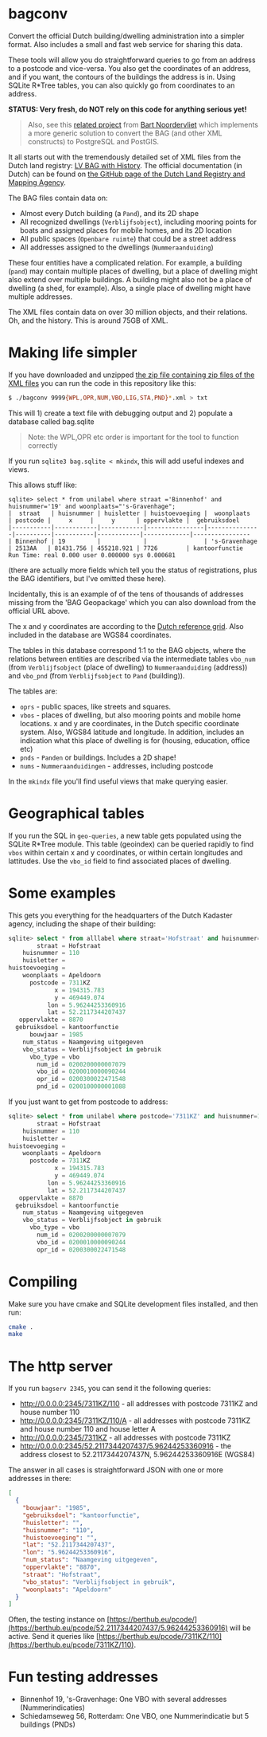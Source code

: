 # bagconv
Convert the official Dutch building/dwelling administration into a simpler format.
Also includes a small and fast web service for sharing this data.

These tools will allow you do straightforward queries to go from an address
to a postcode and vice-versa.  You also get the coordinates of an address,
and if you want, the contours of the buildings the address is in. Using
SQLite R*Tree tables, you can also quickly go from coordinates to an
address.

**STATUS: Very fresh, do NOT rely on this code for anything serious yet!**

> Also, see this [related project](https://github.com/bartnv/xml-to-postgres/wiki/%5BNL%5D-LV-BAG-2.0-converteren)
> from [Bart Noordervliet](https://github.com/bartnv) which implements a more
> generic solution to convert the BAG (and other XML constructs) to PostgreSQL
> and PostGIS.

It all starts out with the tremendously detailed set of XML files from the Dutch
land registry: [LV BAG with History](https://service.pdok.nl/lv/bag/atom/bag.xml).
The official documentation (in Dutch) can be found on [the GitHub page of
the Dutch Land Registry and Mapping
Agency](https://imbag.github.io/praktijkhandleiding/).

The BAG files contain data on:

 * Almost every Dutch building (a `Pand`), and its 2D shape
 * All recognized dwellings (`Verblijfsobject`), including mooring points
   for boats and assigned places for mobile homes, and its 2D location
 * All public spaces (`Openbare ruimte`) that could be a street address
 * All addresses assigned to the dwellings (`Nummeraanduiding`)

These four entities have a complicated relation. For example, a building
(`pand`) may contain multiple places of dwelling, but a place of dwelling
might also extend over multiple buildings. A building might also not be a
place of dwelling (a shed, for example). Also, a single place of dwelling
might have multiple addresses.

The XML files contain data on over 30 million objects, and their relations.
Oh, and the history. This is around 75GB of XML.

# Making life simpler
If you have downloaded and unzipped [the zip file containing zip files of the
XML
files](https://service.pdok.nl/lv/bag/atom/downloads/lvbag-extract-nl.zip)
you can run the code in this repository like this:

```bash
$ ./bagconv 9999{WPL,OPR,NUM,VBO,LIG,STA,PND}*.xml > txt
```

This will 1) create a text file with debugging output and 2) populate a
database called bag.sqlite

> Note: the WPL,OPR etc order is important for the tool to function
> correctly

If you run `sqlite3 bag.sqlite < mkindx`,  this will add useful indexes and
views.

This allows stuff like:

```
sqlite> select * from unilabel where straat ='Binnenhof' and huisnummer='19' and woonplaats="'s-Gravenhage";
|  straat   | huisnummer | huisletter | huistoevoeging |  woonplaats   | postcode |     x     |     y      | oppervlakte |  gebruiksdoel  
|-----------|------------|------------|----------------|---------------|----------|-----------|------------|-------------|----------------
| Binnenhof | 19         |            |                | 's-Gravenhage | 2513AA   | 81431.756 | 455218.921 | 7726        | kantoorfunctie 
Run Time: real 0.000 user 0.000000 sys 0.000681
```
(there are actually more fields which tell you the status of registrations,
plus the BAG identifiers, but I've omitted these here).

Incidentally, this is an example of of the tens of thousands of addresses
missing from the 'BAG Geopackage' which you can also download from the
official URL above.

The x and y coordinates are according to the [Dutch reference
grid](https://nl.wikipedia.org/wiki/Rijksdriehoeksco%C3%B6rdinaten). Also
included in the database are WGS84 coordinates.

The tables in this database correspond 1:1 to the BAG objects, where the
relations between entities are described via the intermediate tables
`vbo_num` (from `Verblijfsobject` (place of dwelling) to `Nummeraanduiding`
(address)) and `vbo_pnd` (from `Verblijfsobject` to `Pand` (building)).

The tables are:

 * `oprs` - public spaces, like streets and squares. 
 * `vbos` - places of dwelling, but also mooring points and mobile home
   locations. x and y are coordinates, in the Dutch specific coordinate
   system. Also, WGS84 latitude and longitude. In addition, includes an indication what this
   place of dwelling is for (housing, education, office etc)
 * `pnds` - `Panden` or buildings. Includes a 2D shape!
 * `nums` - `Nummeraanduidingen` - addresses, including postcode

In the `mkindx` file you'll find useful views that make querying easier.

# Geographical tables
If you run the SQL in `geo-queries`, a new table gets populated using the
SQLite R*Tree module. This table (geoindex) can be queried rapidly to find
`vbos` within certain x and y coordinates, or within certain longitudes and
lattitudes. Use the `vbo_id` field to find associated places of dwelling.

# Some examples

This gets you everything for the headquarters of the Dutch Kadaster agency, including the shape of their building:
```sql
sqlite> select * from alllabel where straat='Hofstraat' and huisnummer=110 and woonplaats='Apeldoorn';
        straat = Hofstraat
    huisnummer = 110
    huisletter = 
huistoevoeging = 
    woonplaats = Apeldoorn
      postcode = 7311KZ
             x = 194315.783
             y = 469449.074
           lon = 5.96244253360916
           lat = 52.2117344207437
   oppervlakte = 8870
  gebruiksdoel = kantoorfunctie
      bouwjaar = 1985
    num_status = Naamgeving uitgegeven
    vbo_status = Verblijfsobject in gebruik
      vbo_type = vbo
        num_id = 0200200000007079
        vbo_id = 0200010000090244
        opr_id = 0200300022471548
        pnd_id = 0200100000001088
```

If you just want to get from postcode to address:

```sql
sqlite> select * from unilabel where postcode='7311KZ' and huisnummer=110;
        straat = Hofstraat
    huisnummer = 110
    huisletter = 
huistoevoeging = 
    woonplaats = Apeldoorn
      postcode = 7311KZ
             x = 194315.783
             y = 469449.074
           lon = 5.96244253360916
           lat = 52.2117344207437
   oppervlakte = 8870
  gebruiksdoel = kantoorfunctie
    num_status = Naamgeving uitgegeven
    vbo_status = Verblijfsobject in gebruik
      vbo_type = vbo
        num_id = 0200200000007079
        vbo_id = 0200010000090244
        opr_id = 0200300022471548
```


# Compiling
Make sure you have cmake and SQLite development files installed, and then run:

```bash
cmake .
make
```

# The http server
If you run `bagserv 2345`, you can send it the following queries:

 * http://0.0.0.0:2345/7311KZ/110 - all addresses with postcode 7311KZ and
   house number 110
 * http://0.0.0.0:2345/7311KZ/110/A - all addresses with postcode 7311KZ and
   house number 110 and house letter A
 * http://0.0.0.0:2345/7311KZ - all addresses with postcode 7311KZ
 * http://0.0.0.0:2345/52.2117344207437/5.96244253360916 - the address
   closest to 52.2117344207437N, 5.96244253360916E (WGS84)

The answer in all cases is straightforward JSON with one or more addresses
in there:

```JSON
[
  {
    "bouwjaar": "1985",
    "gebruiksdoel": "kantoorfunctie",
    "huisletter": "",
    "huisnummer": "110",
    "huistoevoeging": "",
    "lat": "52.2117344207437",
    "lon": "5.96244253360916",
    "num_status": "Naamgeving uitgegeven",
    "oppervlakte": "8870",
    "straat": "Hofstraat",
    "vbo_status": "Verblijfsobject in gebruik",
    "woonplaats": "Apeldoorn"
  }
]
```

Often, the testing instance on
[https://berthub.eu/pcode/](https://berthub.eu/pcode/52.2117344207437/5.96244253360916) will be
active. Send it queries like
[https://berthub.eu/pcode/7311KZ/110](https://berthub.eu/pcode/7311KZ/110).

# Fun testing addresses

 * Binnenhof 19, 's-Gravenhage: One VBO with several addresses (Nummerindicaties)
 * Schiedamseweg 56, Rotterdam: One VBO, one Nummerindicatie but 5 buildings
   (PNDs)

